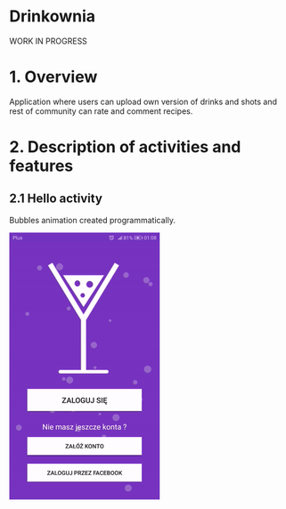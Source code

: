 # Drinkownia

WORK IN PROGRESS


# 1. Overview
Application where users can upload own version of drinks and shots and rest of community can rate and comment recipes.


# 2. Description of activities and features

## 2.1 Hello activity
  Bubbles animation created programmatically.
  
  
   ![](https://raw.githubusercontent.com/MarcinGrzeszczak-Applications/Drinkownia/master/screenshots/Hello_Activity.gif)

  
